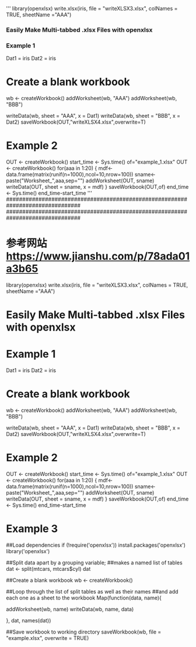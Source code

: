 '''
library(openxlsx)
write.xlsx(iris, file = "writeXLSX3.xlsx", colNames = TRUE, sheetName ="AAA")

### Easily Make Multi-tabbed .xlsx Files with openxlsx
### Example 1
Dat1 = iris
Dat2 = iris
# Create a blank workbook
wb <- createWorkbook()
addWorksheet(wb, "AAA")
addWorksheet(wb, "BBB")

writeData(wb, sheet = "AAA", x = Dat1)
writeData(wb, sheet = "BBB", x = Dat2)
saveWorkbook(OUT,"writeXLSX4.xlsx",overwrite=T)

# Example 2
OUT <- createWorkbook()
start_time <- Sys.time()
of="example_1.xlsx"
OUT <- createWorkbook()
for(aaa in 1:20)
{
  mdf<-data.frame(matrix(runif(n=1000),ncol=10,nrow=100))
  sname<-paste("Worksheet_",aaa,sep="")
  addWorksheet(OUT, sname)
  writeData(OUT, sheet = sname, x = mdf)
}
saveWorkbook(OUT,of)
end_time <- Sys.time()
end_time-start_time
'''
###############################################################################
###############################################################################
# 参考网站 https://www.jianshu.com/p/78ada01a3b65
library(openxlsx) 
write.xlsx(iris, file = "writeXLSX3.xlsx", colNames = TRUE, sheetName ="AAA")

# Easily Make Multi-tabbed .xlsx Files with openxlsx
# Example 1
Dat1 = iris
Dat2 = iris
# Create a blank workbook
wb <- createWorkbook()
addWorksheet(wb, "AAA")
addWorksheet(wb, "BBB")

writeData(wb, sheet = "AAA", x = Dat1)
writeData(wb, sheet = "BBB", x = Dat2)
saveWorkbook(OUT,"writeXLSX4.xlsx",overwrite=T)

# Example 2
OUT <- createWorkbook()
start_time <- Sys.time()
of="example_1.xlsx"
OUT <- createWorkbook()
for(aaa in 1:20)
{
  mdf<-data.frame(matrix(runif(n=1000),ncol=10,nrow=100))
  sname<-paste("Worksheet_",aaa,sep="")
  addWorksheet(OUT, sname)
  writeData(OUT, sheet = sname, x = mdf)
}
saveWorkbook(OUT,of)
end_time <- Sys.time()
end_time-start_time

# Example 3
##Load dependencies
if (!require('openxlsx')) install.packages('openxlsx')
library('openxlsx')

##Split data apart by a grouping variable;
##makes a named list of tables
dat <- split(mtcars, mtcars$cyl)
dat


##Create a blank workbook
wb <- createWorkbook()

##Loop through the list of split tables as well as their names
##and add each one as a sheet to the workbook
Map(function(data, name){
  
  addWorksheet(wb, name)
  writeData(wb, name, data)
  
}, dat, names(dat))

##Save workbook to working directory
saveWorkbook(wb, file = "example.xlsx", overwrite = TRUE)
